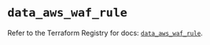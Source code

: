 # `data_aws_waf_rule`

Refer to the Terraform Registry for docs: [`data_aws_waf_rule`](https://registry.terraform.io/providers/hashicorp/aws/4.54.0/docs/data-sources/waf_rule).
